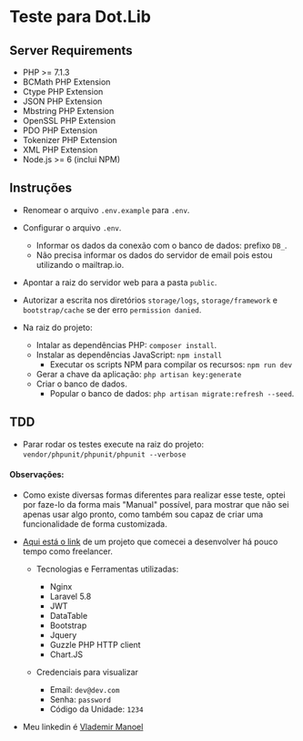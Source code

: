 # Teste para Dot.Lib

## Server Requirements

* PHP >= 7.1.3
* BCMath PHP Extension
* Ctype PHP Extension
* JSON PHP Extension
* Mbstring PHP Extension
* OpenSSL PHP Extension
* PDO PHP Extension
* Tokenizer PHP Extension
* XML PHP Extension
* Node.js >= 6 (inclui NPM)

## Instruções

* Renomear o arquivo `.env.example` para `.env`.
* Configurar o arquivo `.env`.
    * Informar os dados da conexão com o banco de dados: prefixo `DB_`.
    * Não precisa informar os dados do servidor de email pois estou utilizando o mailtrap.io.

* Apontar a raiz do servidor web para a pasta `public`.
* Autorizar a escrita nos diretórios `storage/logs`, `storage/framework` e `bootstrap/cache` se der erro `permission danied`.
* Na raiz do projeto:
    * Intalar as dependências PHP: `composer install`.
     * Instalar as dependências JavaScript: `npm install`
        * Executar os scripts NPM para compilar os recursos: `npm run dev`
    * Gerar a chave da aplicação: `php artisan key:generate`
    * Criar o banco de dados.
	    * Popular o banco de dados: `php artisan migrate:refresh --seed`.


## TDD

* Parar rodar os testes execute na raiz do projeto: `vendor/phpunit/phpunit/phpunit --verbose`

#### Observações:
* Como existe diversas formas diferentes para realizar esse teste, optei por faze-lo da forma mais "Manual" possível, 
para mostrar que não sei apenas usar algo pronto, como também sou capaz de criar uma funcionalidade de forma customizada.

* [Aqui está o link](http://18.228.38.70/) de um projeto que comecei a desenvolver há pouco tempo como freelancer.
    
    * Tecnologias e Ferramentas utilizadas:
        * Nginx
        * Laravel 5.8
        * JWT
        * DataTable
        * Bootstrap
        * Jquery
        * Guzzle PHP HTTP client
        * Chart.JS
        
    * Credenciais para visualizar
        * Email: `dev@dev.com`
        * Senha: `password`
        * Código da Unidade: `1234`

* Meu linkedin é [Vlademir Manoel](https://www.linkedin.com/in/vlademir-manoel-73b89b153/)
